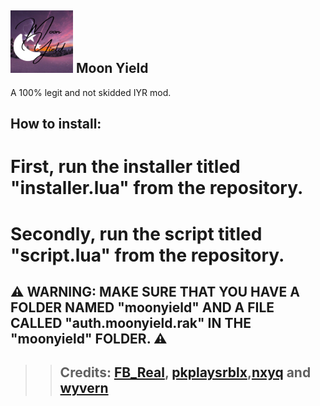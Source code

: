 ## <img src="mydevs-logo.png" alt="Moon Yield" height="100"> Moon Yield

A 100% legit and not skidded IYR mod.

## How to install:
# First, run the installer titled "installer.lua" from the repository.
# Secondly, run the script titled "script.lua" from the repository.
## ⚠ WARNING: MAKE SURE THAT YOU HAVE A FOLDER NAMED "moonyield" AND A FILE CALLED "auth.moonyield.rak" IN THE "moonyield" FOLDER. ⚠
>> ## Credits: [FB_Real](https://github.com/fuckusfm), [pkplaysrblx](https://github.com/pkplaysrblx),[nxyq](https://github.com/nxyq) and [wyvern](https://github.com/wyvernexploits)
